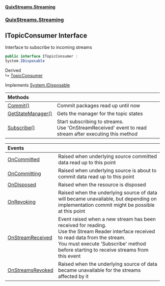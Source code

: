 #### [QuixStreams.Streaming](index.md 'index')
### [QuixStreams.Streaming](QuixStreams.Streaming.md 'QuixStreams.Streaming')

## ITopicConsumer Interface

Interface to subscribe to incoming streams

```csharp
public interface ITopicConsumer :
System.IDisposable
```

Derived  
&#8627; [TopicConsumer](TopicConsumer.md 'QuixStreams.Streaming.TopicConsumer')

Implements [System.IDisposable](https://docs.microsoft.com/en-us/dotnet/api/System.IDisposable 'System.IDisposable')

| Methods | |
| :--- | :--- |
| [Commit()](ITopicConsumer.Commit().md 'QuixStreams.Streaming.ITopicConsumer.Commit()') | Commit packages read up until now |
| [GetStateManager()](ITopicConsumer.GetStateManager().md 'QuixStreams.Streaming.ITopicConsumer.GetStateManager()') | Gets the manager for the topic states |
| [Subscribe()](ITopicConsumer.Subscribe().md 'QuixStreams.Streaming.ITopicConsumer.Subscribe()') | Start subscribing to streams.<br/>Use 'OnStreamReceived' event to read stream after executing this method |

| Events | |
| :--- | :--- |
| [OnCommitted](ITopicConsumer.OnCommitted.md 'QuixStreams.Streaming.ITopicConsumer.OnCommitted') | Raised when underlying source committed data read up to this point |
| [OnCommitting](ITopicConsumer.OnCommitting.md 'QuixStreams.Streaming.ITopicConsumer.OnCommitting') | Raised when underlying source is about to commit data read up to this point |
| [OnDisposed](ITopicConsumer.OnDisposed.md 'QuixStreams.Streaming.ITopicConsumer.OnDisposed') | Raised when the resource is disposed |
| [OnRevoking](ITopicConsumer.OnRevoking.md 'QuixStreams.Streaming.ITopicConsumer.OnRevoking') | Raised when the underlying source of data will became unavailable, but depending on implementation commit might be possible at this point |
| [OnStreamReceived](ITopicConsumer.OnStreamReceived.md 'QuixStreams.Streaming.ITopicConsumer.OnStreamReceived') | Event raised when a new stream has been received for reading.<br/>Use the Stream Reader interface received to read data from the stream.<br/>You must execute 'Subscribe' method before starting to receive streams from this event |
| [OnStreamsRevoked](ITopicConsumer.OnStreamsRevoked.md 'QuixStreams.Streaming.ITopicConsumer.OnStreamsRevoked') | Raised when the underlying source of data became unavailable for the streams affected by it |
